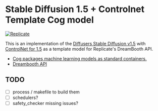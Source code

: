 # Stable Diffusion 1.5 + Controlnet Template Cog model

[![Replicate](https://replicate.com/stability-ai/stable-diffusion/badge)](https://replicate.com/stability-ai/stable-diffusion) 

This is an implementation of the [Diffusers Stable Diffusion v1.5](https://huggingface.co/docs/diffusers/index) with [ControlNet for 1.5](https://huggingface.co/lllyasviel/ControlNet) as a template model for Replicate's DreamBooth API. 

- [Cog packages machine learning models as standard containers.](https://github.com/replicate/cog) 
- [Dreambooth API](https://replicate.com/blog/dreambooth-api)


## TODO

- [ ] process / makefile to build them
- [ ] schedulers?
- [ ] safety_checker missing issues?